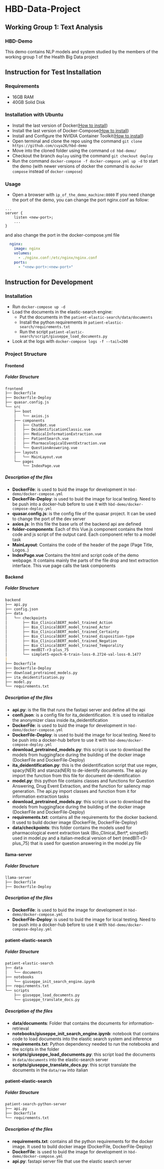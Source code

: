 # HBD-Data-Project
## Working Group 1: Text Analysis
### HBD-Demo

This demo contains NLP models and system studied by the members of the working group 1 of the Health Big Data project

## Instruction for Test Installation

### Requirements
- 16GB RAM
- 40GB Solid Disk

### Installation with Ubuntu
- Install the last version of Docker([How to install](https://docs.docker.com/engine/install/ubuntu/))
- Install the last version of Docker-Compose([How to install](https://docs.docker.com/compose/install/linux/))
- Install and Configure the NVIDIA Container Toolkit([How to install](https://docs.nvidia.com/datacenter/cloud-native/container-toolkit/latest/install-guide.html))
- Open terminal and clone the repo using the command ```git clone https://github.com/cuya26/hbd-demo```
- Move into the cloned folder using the command ```cd hbd-demo/```
- Checkout the branch ```deploy``` using the command ```git checkout deploy```
- Run the command ```docker-compose -f docker-compose.yml up -d``` to start the demo  (with newer versions of docker the command is `docker compose` instead of `docker-compose`)

[//]: # (#### Load document into patient search engine)

[//]: # (- Copy your documents into ```patient-elastic-search/data/documents``` folder)

[//]: # (- Install Python)

[//]: # (- Move into the patient-elastic-search folder)

[//]: # (- Install the python requirements with the command ```pip install -r requirements.txt```)

[//]: # (- Move into the folder ```scripts```)

[//]: # (- Run the script to load your documents ```python giuseppe_load_documents.py```)



### Usage
- Open a browser with ```ip_of_the_demo_machine:8080```
If you need change the port of the demo, you can change the port nginx.conf as follow:
```nginx
...
server {
    listen <new-port>;
    ...
}
```
and also change the port in the docker-compose.yml file
```yaml
  nginx:
    image: nginx
    volumes:
      - ./nginx.conf:/etc/nginx/nginx.conf
    ports:
      - "<new-port>:<new-port>"
```

## Instruction for Development

### Installation

- Run ```docker-compose up -d```
- Load the documents in the elastic-search engine:
    - Put the documents in the ```patient-elastic-search/data/documents```
    - Install the python requirements in ```patient-elastic-search/requirements.txt```
    - Run the script ```patient-elastic-search/script/giuseppe_load_documents.py```
- Look at the logs with ```docker-compose logs -f --tail=200```

### Project Structure

#### Frontend

##### Folder Structure
```md
frontend
├── Dockerfile
├── Dockerfile-Deploy
├── quasar.config.js
└── src
    ├── boot
    │   └── axios.js
    ├── components
    │   ├── ChatBot.vue
    │   ├── DeidentificationClassic.vue
    │   ├── MedicalInformationExtraction.vue
    │   ├── PatientSearch.vue
    │   ├── PharmacologicalEventExtraction.vue
    │   └── QuestionAnswering.vue
    ├── layouts
    │   └── MainLayout.vue
    └── pages
        └── IndexPage.vue
```
##### Description of the files
- **DockerFile**: is used to buid the image for development in ```hbd-demo/docker-compose.yml```
- **DockerFile-Deploy**: is used to buid the image for local testing. Need to be push into a docker-hub before to use it with ```hbd-demo/docker-compose-deploy.yml```
- **quasar.config.js**: is the config file of the quasar project. It can be used to change the port of the dev server
- **axios.js**: In this file the base urls of the backend api are defined
- **folder-components**: Each of this Vue.js component contains the html code and js script of the output card. Each component refer to a model task
- **MainLayout**: Contains the code of the header of the page (Page Title, Logos..)
- **IndexPage.vue** Contains the html and script code of the demo webpage. It contains mainly the parts of the file drop and text extraction interface. This vue page calls the task components

#### Backend

##### Folder Structure

```md
backend
├── api.py
├── config.json
├── data
│   └── checkpoints
│       ├── Bio_ClinicalBERT_model_trained_Action
│       ├── Bio_ClinicalBERT_model_trained_Actor
│       ├── Bio_ClinicalBERT_model_trained_Certainty
│       ├── Bio_ClinicalBERT_model_trained_disposition-type
│       ├── Bio_ClinicalBERT_model_trained_Negation
│       ├── Bio_ClinicalBERT_model_trained_Temporality
│       ├── medBIT-r3-plus_75
│       └── simplet5-epoch-6-train-loss-0.2724-val-loss-0.1477
|
├── Dockerfile
├── Dockerfile-Deploy
├── download_pretrained_models.py
├── ita_deidentification.py
├── model.py
└── requirements.txt
```

##### Description of the files
- **api.py**: is the file that runs the fastapi server and define all the api
- **confi.json**: is a config file for ita_deidentification. It is used to initialize the anonymizer class inside ita_deidentification
- **DockerFile**: is used to buid the image for development in ```hbd-demo/docker-compose.yml```
- **DockerFile-Deploy**: is used to buid the image for local testing. Need to be push into a docker-hub before to use it with ```hbd-demo/docker-compose-deploy.yml```
- **download_pretrained_models.py**: this script is use to download the models from huggingface during the building of the docker image (DockerFile and DockerFile-Deploy)
- **ita_deidentification.py**: this is the deidentification script that use regex, spacy(NER) and stanza(NER) to de-identify documents. The api.py import the function from this file for document de-identification
- **model.py**: this python file contains classes and functions for Question Answering, Drug Event Extraction, and the function for saliency map generation. The api.py import classes and function from it for information extraction tasks
- **download_pretrained_models.py**: this script is use to download the models from huggingface during the building of the docker image (DockerFile and DockerFile-Deploy)
- **requirements.txt**: contains all the requirements for the docker backend. It used to build docker image (DockerFile, DockerFile-Deploy)
- **data/checkpoints**: this folder contains the models used for pharmacological event extraction task (Bio_Clinical_Bert*, simplet5) used in model.py and a italian-medical version of bert (medBIT-r3-plus_75) that is used for question answering in the model.py file

#### llama-server

##### Folder Structure
```md
llama-server
├── Dockerfile
├── Dockerfile-Deploy
```

##### Description of the files
- **DockerFile**: is used to buid the image for development in ```hbd-demo/docker-compose.yml```
- **DockerFile-Deploy**: is used to buid the image for local testing. Need to be push into a docker-hub before to use it with ```hbd-demo/docker-compose-deploy.yml```

#### patient-elastic-search

##### Folder Structure
```md
patient-elastic-search
├── data
│   └── documents
├── notebooks
│   └── giuseppe_init_search_engine.ipynb
├── requirements.txt
└── scripts
    ├── giuseppe_load_documents.py
    └── giuseppe_translate_docs.py
```
##### Description of the files
- **data/documents**: Folder that contains the documents for information-retrieval
- **notebooks/giuseppe_init_search_engine.ipynb**: notebook that contains code to load documents into the elastic search system and inference
- **requirements.txt**: Python dependency needed to run the notebooks and the scripts in the folder
- **scripts/giuseppe_load_documents.py**: this script load the documents in ```data/documents``` into the elastic-search server
- **scripts/giuseppe_translate_docs.py**: this script translate the documents in the ```data/raw``` into italian

#### patient-elastic-search

##### Folder Structure
```md
patient-search-python-server
├── api.py
├── Dockerfile
└── requirements.txt
```
##### Description of the files
- **requirements.txt**: contains all the python requirements for the docker image. It used to build docker image (DockerFile, DockerFile-Deploy)
- **DockerFile**: is used to buid the image for development in ```hbd-demo/docker-compose.yml```
- **api.py**: fastapi server file that use the elastic search server
